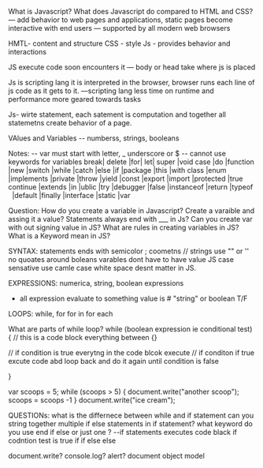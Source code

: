 What is Javascript?
What does Javascript do compared to HTML and CSS?
— add behavior to web pages and applications, static pages become interactive with end users
— supported by all modern web browsers 

HMTL- content and structure 
CSS - style 
Js - provides behavior and interactions 

JS execute code soon encounters it 
— body or head take where js is placed 

Js is scripting lang it is interpreted in the browser, browser runs each line of js code as it gets to it. 
—scripting lang less time on runtime and performance more geared towards tasks 

Js- wirte statement, each satement is computation and together all statemetns create behavior of a page. 

VAlues and Variables 
-- numberss, strings, booleans

Notes: 
-- var must start with letter, _ underscore or $ 
-- cannot use keywords for variables 
break| delete |for| let| super |void
case |do |function |new |switch |while |catch |else |if |package |this |with 
class |enum |implements |private |throw |yield |const |export |import |protected |true   
continue |extends |in |ublic |try |debugger |false |instanceof |return |typeof   |default |finally |interface |static |var


Question: 
How do you create a variable in Javascript? Create a varaible and assing it a value? 
Statements always end with ___ in Js? 
Can you create var with out signing value in JS? 
What are rules in creating variables in JS? 
What is a Keyword mean in JS? 

SYNTAX: 
statements ends with semicolor ;
coometns // 
strings use "" or ''
no quoates around boleans 
varables dont have to have value 
JS case sensative use camle case 
white space desnt matter in JS. 


EXPRESSIONS: 
numerica, string, boolean expressions
* all expression evaluate to something value is # "string" or boolean T/F

LOOPS: 
while, for for in for each 

What are parts of while loop? 
 while (boolean expression ie conditional test) { 
 // this is a code block everything between {}

  // if condition is true everytng in the code blcok execute
  // if conditon if true excute code abd loop back and do it again until condition is false


}

var scoops = 5; 
while (scoops > 5) {
	document.write("another scoop");
	scoops = scoops -1 
}
document.write("ice cream");

QUESTIONs: 
what is the differnece between while and if statement 
can you string together multiple if else statements in if statement? 
what keyword do you use end if else or just one ? 
--if statements executes code black if codntion test is true 
if 
if else 
else

document.write? 
console.log?
alert?
document object model 
